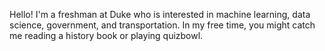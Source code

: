 Hello! I'm a freshman at Duke who is interested in machine learning, data science, government, and transportation. In my free time, you might catch me reading a history book or playing quizbowl. 